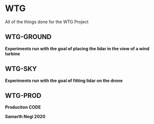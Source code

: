# WTG 
All of the things done for the WTG Project 


## WTG-GROUND 
__Experiments run with the goal of placing the lidar in the view of a wind turbine__

## WTG-SKY 
__Experiments run with the goal of fitting lidar on the drone__

## WTG-PROD
__Produciton CODE__



__Samarth Negi 2020__